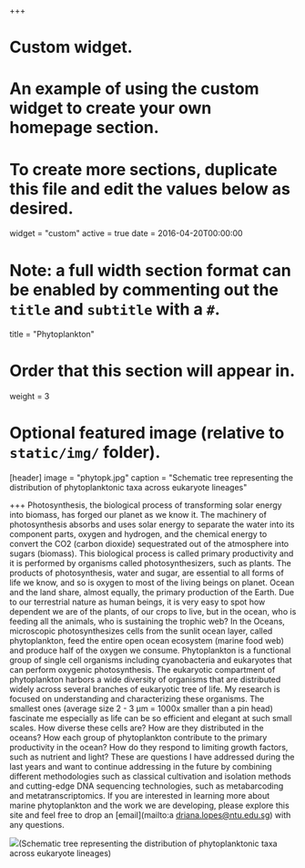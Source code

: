 +++
# Custom widget.
# An example of using the custom widget to create your own homepage section.
# To create more sections, duplicate this file and edit the values below as desired.
widget = "custom"
active = true
date = 2016-04-20T00:00:00

# Note: a full width section format can be enabled by commenting out the `title` and `subtitle` with a `#`.
title = "Phytoplankton"

# Order that this section will appear in.
weight = 3

# Optional featured image (relative to `static/img/` folder).
[header]
image = "phytopk.jpg"
caption = "Schematic tree representing the distribution of phytoplanktonic taxa across eukaryote lineages"

+++
Photosynthesis, the biological process of transforming solar energy into biomass, has forged our planet as we know it. The machinery of photosynthesis absorbs and uses solar energy to separate the water into its component parts, oxygen and hydrogen, and the chemical energy to convert the CO2 (carbon dioxide) sequestrated out of the atmosphere into sugars (biomass). This biological process is called primary productivity and it is performed by organisms called photosynthesizers, such as plants. 
The products of photosynthesis, water and sugar, are essential to all forms of life we know, and so is oxygen to most of the living beings on planet.  Ocean and the land share, almost equally, the primary production of the Earth.  Due to our terrestrial nature as human beings, it is very easy to spot how dependent we are of the plants, of our crops to live, but in the ocean, who is feeding all the animals, who is sustaining the trophic web? 
In the Oceans, microscopic photosynthesizes cells from the sunlit ocean layer, called phytoplankton,  feed the entire open ocean ecosystem (marine food web) and produce half of the oxygen we consume. Phytoplankton is a functional group of single cell organisms including cyanobacteria and eukaryotes that can perform oxygenic photosynthesis. The eukaryotic compartment of phytoplankton harbors a wide diversity of organisms that are distributed widely across several branches of eukaryotic tree of life. 
My research is focused on understanding and characterizing these organisms. The smallest ones (average size 2 - 3 µm = 1000x smaller than a pin head) fascinate me especially as life can be so efficient and elegant at such small scales.
How diverse these cells are? How are they distributed in the oceans? How each group of phytoplankton contribute to the primary productivity in the ocean? How do they respond to limiting growth factors, such as nutrient and light? These are questions I have addressed during the last years and want to continue addressing in the future by combining different methodologies such as classical cultivation and isolation methods and cutting-edge DNA sequencing technologies, such as metabarcoding and metatranscriptomics. 
If you are interested in learning more about marine phytoplankton and the work we are developing, please explore this site and feel free to drop an [email](mailto:a driana.lopes@ntu.edu.sg) with any questions.

![](/img/phytopk.jpg)(Schematic tree representing the distribution of phytoplanktonic taxa across eukaryote lineages)







